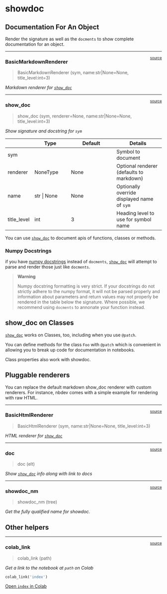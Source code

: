 # showdoc


<!-- WARNING: THIS FILE WAS AUTOGENERATED! DO NOT EDIT! -->

## Documentation For An Object

Render the signature as well as the `docments` to show complete
documentation for an object.

------------------------------------------------------------------------

<a
href="https://github.com/AnswerDotAI/nbdev/blob/main/nbdev/showdoc.py#L25"
target="_blank" style="float:right; font-size:smaller">source</a>

### BasicMarkdownRenderer

>  BasicMarkdownRenderer (sym, name:str|None=None, title_level:int=3)

*Markdown renderer for
[`show_doc`](https://nbdev.fast.ai/api/showdoc.html#show_doc)*

------------------------------------------------------------------------

<a
href="https://github.com/AnswerDotAI/nbdev/blob/main/nbdev/showdoc.py#L36"
target="_blank" style="float:right; font-size:smaller">source</a>

### show_doc

>  show_doc (sym, renderer=None, name:str|None=None, title_level:int=3)

*Show signature and docstring for `sym`*

<table>
<colgroup>
<col style="width: 6%" />
<col style="width: 25%" />
<col style="width: 34%" />
<col style="width: 34%" />
</colgroup>
<thead>
<tr>
<th></th>
<th><strong>Type</strong></th>
<th><strong>Default</strong></th>
<th><strong>Details</strong></th>
</tr>
</thead>
<tbody>
<tr>
<td>sym</td>
<td></td>
<td></td>
<td>Symbol to document</td>
</tr>
<tr>
<td>renderer</td>
<td>NoneType</td>
<td>None</td>
<td>Optional renderer (defaults to markdown)</td>
</tr>
<tr>
<td>name</td>
<td>str | None</td>
<td>None</td>
<td>Optionally override displayed name of <code>sym</code></td>
</tr>
<tr>
<td>title_level</td>
<td>int</td>
<td>3</td>
<td>Heading level to use for symbol name</td>
</tr>
</tbody>
</table>

You can use
[`show_doc`](https://nbdev.fast.ai/api/showdoc.html#show_doc) to
document apis of functions, classes or methods.

### Numpy Docstrings

if you have [numpy
docstrings](https://numpydoc.readthedocs.io/en/latest/format.html)
instead of `docments`,
[`show_doc`](https://nbdev.fast.ai/api/showdoc.html#show_doc) will
attempt to parse and render those just like `docments`.

<div>

> **Warning**
>
> Numpy docstring formatting is very strict. If your docstrings do not
> strictly adhere to the numpy format, it will not be parsed properly
> and information about parameters and return values may not properly be
> rendered in the table below the signature. Where possible, we
> recommend using `docments` to annonate your function instead.

</div>

## show_doc on Classes

[`show_doc`](https://nbdev.fast.ai/api/showdoc.html#show_doc) works on
Classes, too, including when you use `@patch`.

You can define methods for the class `Foo` with `@patch` which is
convenient in allowing you to break up code for documentation in
notebooks.

Class properties also work with showdoc.

## Pluggable renderers

You can replace the default markdown show_doc renderer with custom
renderers. For instance, nbdev comes with a simple example for rendering
with raw HTML.

------------------------------------------------------------------------

<a
href="https://github.com/AnswerDotAI/nbdev/blob/main/nbdev/showdoc.py#L74"
target="_blank" style="float:right; font-size:smaller">source</a>

### BasicHtmlRenderer

>  BasicHtmlRenderer (sym, name:str|None=None, title_level:int=3)

*HTML renderer for
[`show_doc`](https://nbdev.fast.ai/api/showdoc.html#show_doc)*

------------------------------------------------------------------------

<a
href="https://github.com/AnswerDotAI/nbdev/blob/main/nbdev/showdoc.py#L97"
target="_blank" style="float:right; font-size:smaller">source</a>

### doc

>  doc (elt)

*Show [`show_doc`](https://nbdev.fast.ai/api/showdoc.html#show_doc) info
along with link to docs*

------------------------------------------------------------------------

<a
href="https://github.com/AnswerDotAI/nbdev/blob/main/nbdev/showdoc.py#L102"
target="_blank" style="float:right; font-size:smaller">source</a>

### showdoc_nm

>  showdoc_nm (tree)

*Get the fully qualified name for showdoc.*

## Other helpers

------------------------------------------------------------------------

<a
href="https://github.com/AnswerDotAI/nbdev/blob/main/nbdev/showdoc.py#L107"
target="_blank" style="float:right; font-size:smaller">source</a>

### colab_link

>  colab_link (path)

*Get a link to the notebook at `path` on Colab*

``` python
colab_link('index')
```

[Open `index` in
Colab](https://colab.research.google.com/github/AnswerDotAI/nbdev/blob/main/nbs/index.ipynb)
